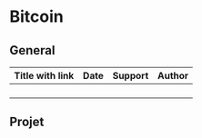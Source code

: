 # Bitcoin

## General

| Title with link | Date | Support | Author |
| --------------- | ---- | ------- | ------ |
|                 |      |         |        |
|                 |      |         |        |
|                 |      |         |        |
|                 |      |         |        |




## Projet